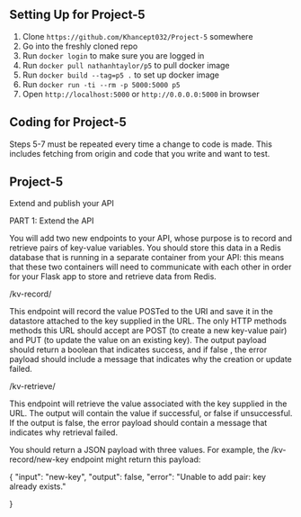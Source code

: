 ## Setting Up for Project-5
1. Clone `https://github.com/Khancept032/Project-5` somewhere
2. Go into the freshly cloned repo
3. Run `docker login` to make sure you are logged in
4. Run `docker pull nathanhtaylor/p5` to pull docker image
5. Run `docker build --tag=p5 .` to set up docker image
6. Run `docker run -ti --rm -p 5000:5000 p5`
7. Open `http://localhost:5000` or `http://0.0.0.0:5000` in browser


## Coding for Project-5
Steps 5-7 must be repeated every time a change to code is made. This includes fetching from origin and code that you write and want to test. 


## Project-5
Extend and publish your API

PART 1: Extend the API

You will add two new endpoints to your API, whose purpose is to record and retrieve pairs of key-value variables. You should store this data in a Redis database that is running in a separate container from your API: this means that these two containers will need to communicate with each other in order for your Flask app to store and retrieve data from Redis.

/kv-record/

This endpoint will record the value POSTed to the URI and save it in the datastore attached to the key supplied in the URL. The only HTTP methods methods this URL should accept are POST (to create a new key-value pair) and PUT (to update the value on an existing key). The output payload should return a boolean that indicates success, and if false , the error payload should include a message that indicates why the creation or update failed.

/kv-retrieve/

This endpoint will retrieve the value associated with the key supplied in the URL. The output will contain the value if successful, or false if unsuccessful. If the output is false, the error payload should contain a message that indicates why retrieval failed.

You should return a JSON payload with three values. For example, the /kv-record/new-key endpoint might return this payload:

{
    "input": "new-key",
    "output": false,
    "error": "Unable to add pair: key already exists."

}
